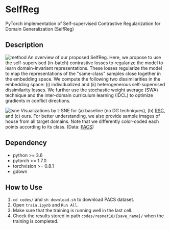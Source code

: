 # SelfReg
PyTorch implementation of Self-supervised Contrastive Regularization for Domain Generalization (SelfReg)

## Description
![method](https://user-images.githubusercontent.com/44395361/112263134-26ebff80-8cb2-11eb-9934-d74f44440235.png)
An overview of our proposed SelfReg. Here, we propose to use the self-supervised (in-batch) contrastive losses to regularize the model to learn domain-invariant representations. These losses regularize the model to map the representations of the "same-class" samples close together in the embedding space. We compute the following two dissimilarities in the embedding space: (i) individualized and (ii) heterogenerous self-supervised dissimilarity losses. We further use the stochastic weight average (SWA) technique and the inter-domain curriculum learning (IDCL) to optimize gradients in conflict directions.

![tsne](https://user-images.githubusercontent.com/44395361/112265547-01f98b80-8cb6-11eb-84d8-e62de4eda247.png)
Visualizations by t-SNE for (a) baseline (no DG techniques), (b) [RSC](https://arxiv.org/abs/2007.02454), and (c) ours. For better understanding, we also provide sample images of house from all target domains. Note that we differently color-coded each points according to its class. (Data: [PACS](https://domaingeneralization.github.io/#data))

## Dependency
- python >= 3.6
- pytorch >= 1.7.0
- torchvision >= 0.8.1
- gdown

## How to Use

1. `cd codes/` and `sh download.sh` to download PACS dataset.
2. Open `train.ipynb` and `Run All`.
3. Make sure that the training is running well in the last cell.
4. Check the results stored in path `codes/resnet18/{save_name}/` when the training is completed.

